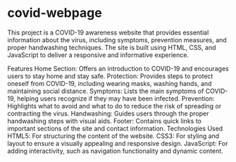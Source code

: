 ﻿# covid-webpage
 This project is a COVID-19 awareness website that provides essential information about the virus, including symptoms, prevention measures, and proper handwashing techniques. The site is built using HTML, CSS, and JavaScript to deliver a responsive and informative experience.

Features
Home Section: Offers an introduction to COVID-19 and encourages users to stay home and stay safe.
Protection: Provides steps to protect oneself from COVID-19, including wearing masks, washing hands, and maintaining social distance.
Symptoms: Lists the main symptoms of COVID-19, helping users recognize if they may have been infected.
Prevention: Highlights what to avoid and what to do to reduce the risk of spreading or contracting the virus.
Handwashing: Guides users through the proper handwashing steps with visual aids.
Footer: Contains quick links to important sections of the site and contact information.
Technologies Used
HTML5: For structuring the content of the website.
CSS3: For styling and layout to ensure a visually appealing and responsive design.
JavaScript: For adding interactivity, such as navigation functionality and dynamic content.
